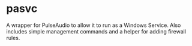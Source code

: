 # pasvc

A wrapper for PulseAudio to allow it to run as a Windows Service. Also includes
simple management commands and a helper for adding firewall rules.
